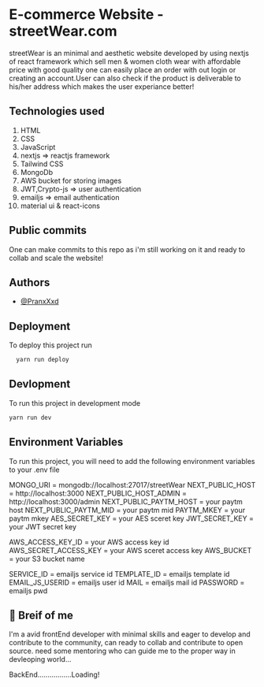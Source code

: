 # E-commerce Website - streetWear.com

streetWear is an minimal and aesthetic website developed by using nextjs of react
framework which sell men & women cloth wear with affordable price with good quality
one can easily place an order with out login or creating an account.User can also check if the product is deliverable to his/her address which makes the user experiance better!

## Technologies used

1. HTML
2. CSS
3. JavaScript
4. nextjs => reactjs framework
5. Tailwind CSS
6. MongoDb
7. AWS bucket for storing images
8. JWT,Crypto-js => user authentication
9. emailjs => email authentication
10. material ui & react-icons

## Public commits

One can make commits to this repo as i'm still working on it and ready to
collab and scale the website!

## Authors

- [@PranxXxd](https://github.com/PranxXxD)

## Deployment

To deploy this project run

```bash
  yarn run deploy
```

## Devlopment

To run this project in development mode

```bash
yarn run dev
```

## Environment Variables

To run this project, you will need to add the following environment variables to your .env file

MONGO_URI = mongodb://localhost:27017/streetWear
NEXT_PUBLIC_HOST = http://localhost:3000
NEXT_PUBLIC_HOST_ADMIN = http://localhost:3000/admin
NEXT_PUBLIC_PAYTM_HOST = your paytm host
NEXT_PUBLIC_PAYTM_MID = your paytm mid
PAYTM_MKEY = your paytm mkey
AES_SECRET_KEY = your AES sceret key
JWT_SECRET_KEY = your JWT secret key

AWS_ACCESS_KEY_ID = your AWS access key id
AWS_SECRET_ACCESS_KEY = your AWS sceret access key
AWS_BUCKET = your S3 bucket name

SERVICE_ID = emailjs service id
TEMPLATE_ID = emailjs template id
EMAIL_JS_USERID = emailjs user id
MAIL = emailjs mail id
PASSWORD = emailjs pwd

## 🚀 Breif of me

I'm a avid frontEnd developer with minimal skills and eager to develop and contribute to the community,
can ready to collab and contribute to open source. need some mentoring who can guide me to the proper way in devleoping world...

BackEnd.................Loading!

